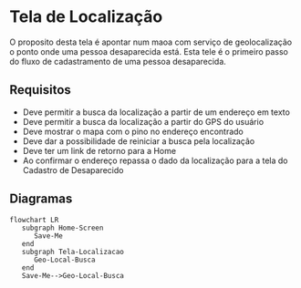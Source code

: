 # Tela de Localização

O proposito desta tela é apontar num maoa com serviço de geolocalização o ponto onde uma pessoa desaparecida está.
Esta tele é o primeiro passo do fluxo de cadastramento de uma pessoa desaparecida.

## Requisitos

* Deve permitir a busca da localização a partir de um endereço em texto
* Deve permitir a busca da localização a partir do GPS do usuário
* Deve mostrar o mapa com o pino no endereço encontrado
* Deve dar a possibilidade de reiniciar a busca pela localização
* Deve ter um link de retorno para a Home
* Ao confirmar o endereço repassa o dado da localização para a tela do Cadastro de Desaparecido

## Diagramas

```mermaid
flowchart LR
   subgraph Home-Screen
      Save-Me
   end
   subgraph Tela-Localizacao
      Geo-Local-Busca
   end
   Save-Me-->Geo-Local-Busca
   
```
